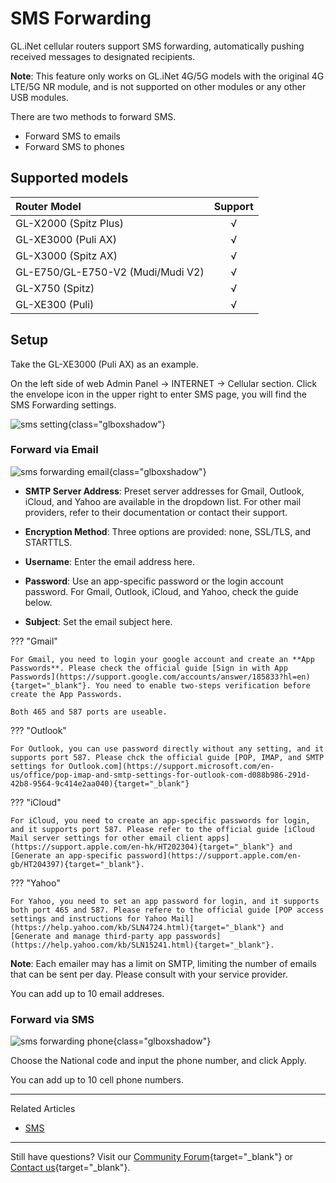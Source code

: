 # SMS Forwarding

GL.iNet cellular routers support SMS forwarding, automatically pushing received messages to designated recipients.

**Note**: This feature only works on GL.iNet 4G/5G models with the original 4G LTE/5G NR module, and is not supported on other modules or any other USB modules.

There are two methods to forward SMS.

- Forward SMS to emails
- Forward SMS to phones

## Supported models

| Router Model                       | Support   |
| :--------------------------------- | :-------: |
| GL-X2000 (Spitz Plus)              | √         |
| GL-XE3000 (Puli AX)                | √         |
| GL-X3000 (Spitz AX)                | √         |
| GL-E750/GL-E750-V2 (Mudi/Mudi V2)  | √         |
| GL-X750 (Spitz)                    | √         |
| GL-XE300 (Puli)                    | √         |

## Setup

Take the GL-XE3000 (Puli AX) as an example.

On the left side of web Admin Panel -> INTERNET -> Cellular section. Click the envelope icon in the upper right to enter SMS page, you will find the SMS Forwarding settings.

![sms setting](https://static.gl-inet.com/docs/router/en/4/interface_guide/internet_cellular/4.8/sms.png){class="glboxshadow"}

### Forward via Email

![sms forwarding email](https://static.gl-inet.com/docs/router/en/4/tutorials/sms_forwarding/sms_forward_email.png){class="glboxshadow"}

- **SMTP Server Address**: Preset server addresses for Gmail, Outlook, iCloud, and Yahoo are available in the dropdown list. For other mail providers, refer to their documentation or contact their support.

- **Encryption Method**: Three options are provided: none, SSL/TLS, and STARTTLS.
- **Username**: Enter the email address here.
- **Password**: Use an app-specific password or the login account password. For Gmail, Outlook, iCloud, and Yahoo, check the guide below.
- **Subject**: Set the email subject here.

??? "Gmail"

    For Gmail, you need to login your google account and create an **App Passwords**. Please check the official guide [Sign in with App Passwords](https://support.google.com/accounts/answer/185833?hl=en){target="_blank"}. You need to enable two-steps verification before create the App Passwords.

    Both 465 and 587 ports are useable.

??? "Outlook"

    For Outlook, you can use password directly without any setting, and it supports port 587. Please chck the official guide [POP, IMAP, and SMTP settings for Outlook.com](https://support.microsoft.com/en-us/office/pop-imap-and-smtp-settings-for-outlook-com-d088b986-291d-42b8-9564-9c414e2aa040){target="_blank"}

??? "iCloud"

    For iCloud, you need to create an app-specific passwords for login, and it supports port 587. Please refer to the official guide [iCloud Mail server settings for other email client apps](https://support.apple.com/en-hk/HT202304){target="_blank"} and [Generate an app-specific password](https://support.apple.com/en-gb/HT204397){target="_blank"}.

??? "Yahoo"

    For Yahoo, you need to set an app password for login, and it supports both port 465 and 587. Please refere to the official guide [POP access settings and instructions for Yahoo Mail](https://help.yahoo.com/kb/SLN4724.html){target="_blank"} and [Generate and manage third-party app passwords](https://help.yahoo.com/kb/SLN15241.html){target="_blank"}.

**Note**: Each emailer may has a limit on SMTP, limiting the number of emails that can be sent per day. Please consult with your service provider.

You can add up to 10 email addreses.

### Forward via SMS

![sms forwarding phone](https://static.gl-inet.com/docs/router/en/4/tutorials/sms_forwarding/sms_forward_phone.png){class="glboxshadow"}

Choose the National code and input the phone number, and click Apply.

You can add up to 10 cell phone numbers.

---

Related Articles

- [SMS](../interface_guide/sms.md)

---

Still have questions? Visit our [Community Forum](https://forum.gl-inet.com){target="_blank"} or [Contact us](https://www.gl-inet.com/contacts/){target="_blank"}.